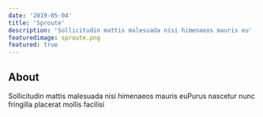 ```yaml
---
date: '2019-05-04'
title: 'Sproute'
description: 'Sollicitudin mattis malesuada nisi himenaeos mauris eu'
featuredimage: sproute.png
featured: true
---
```


## About

Sollicitudin mattis malesuada nisi himenaeos mauris euPurus nascetur nunc fringilla placerat mollis facilisi
